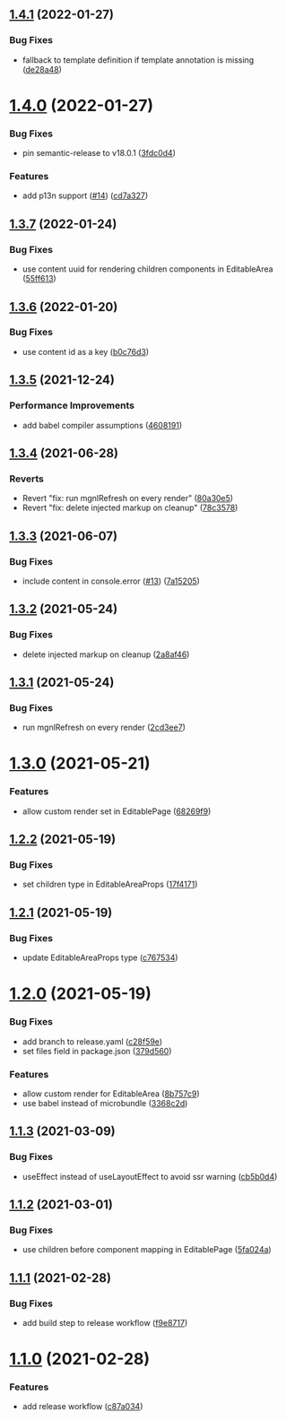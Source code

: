 ## [1.4.1](https://github.com/redabacha/magnolia-frontend-helpers/compare/v1.4.0...v1.4.1) (2022-01-27)


### Bug Fixes

* fallback to template definition if template annotation is missing ([de28a48](https://github.com/redabacha/magnolia-frontend-helpers/commit/de28a482176255d8667eb70bfbc0808660f72f4c))

# [1.4.0](https://github.com/redabacha/magnolia-frontend-helpers/compare/v1.3.7...v1.4.0) (2022-01-27)


### Bug Fixes

* pin semantic-release to v18.0.1 ([3fdc0d4](https://github.com/redabacha/magnolia-frontend-helpers/commit/3fdc0d4c29207512f0998ea50473d86fb04c65c6))


### Features

* add p13n support ([#14](https://github.com/redabacha/magnolia-frontend-helpers/issues/14)) ([cd7a327](https://github.com/redabacha/magnolia-frontend-helpers/commit/cd7a327245b8d96489701fc7df59d36cc0cdca30))

## [1.3.7](https://github.com/redabacha/magnolia-frontend-helpers/compare/v1.3.6...v1.3.7) (2022-01-24)


### Bug Fixes

* use content uuid for rendering children components in EditableArea ([55ff613](https://github.com/redabacha/magnolia-frontend-helpers/commit/55ff613da054310219ad9adb1323d4b80a48e455))

## [1.3.6](https://github.com/redabacha/magnolia-frontend-helpers/compare/v1.3.5...v1.3.6) (2022-01-20)


### Bug Fixes

* use content id as a key ([b0c76d3](https://github.com/redabacha/magnolia-frontend-helpers/commit/b0c76d3c70f4201806a1cfb5be22c847866b11db))

## [1.3.5](https://github.com/redabacha/magnolia-frontend-helpers/compare/v1.3.4...v1.3.5) (2021-12-24)


### Performance Improvements

* add babel compiler assumptions ([4608191](https://github.com/redabacha/magnolia-frontend-helpers/commit/460819155574f6d01b1a53003db0c36fedf3efd1))

## [1.3.4](https://github.com/redabacha/magnolia-frontend-helpers/compare/v1.3.3...v1.3.4) (2021-06-28)


### Reverts

* Revert "fix: run mgnlRefresh on every render" ([80a30e5](https://github.com/redabacha/magnolia-frontend-helpers/commit/80a30e523730bf3d30bf56364bb12a766779ddde))
* Revert "fix: delete injected markup on cleanup" ([78c3578](https://github.com/redabacha/magnolia-frontend-helpers/commit/78c3578403b69ed99996baf35a8f885dfecd6862))

## [1.3.3](https://github.com/redabacha/magnolia-frontend-helpers/compare/v1.3.2...v1.3.3) (2021-06-07)


### Bug Fixes

* include content in console.error ([#13](https://github.com/redabacha/magnolia-frontend-helpers/issues/13)) ([7a15205](https://github.com/redabacha/magnolia-frontend-helpers/commit/7a1520518af1d29aca9636ce133307103d1f8979))

## [1.3.2](https://github.com/redabacha/magnolia-frontend-helpers/compare/v1.3.1...v1.3.2) (2021-05-24)


### Bug Fixes

* delete injected markup on cleanup ([2a8af46](https://github.com/redabacha/magnolia-frontend-helpers/commit/2a8af46c2783db60958e95e4b48a60b2cf8126b0))

## [1.3.1](https://github.com/redabacha/magnolia-frontend-helpers/compare/v1.3.0...v1.3.1) (2021-05-24)


### Bug Fixes

* run mgnlRefresh on every render ([2cd3ee7](https://github.com/redabacha/magnolia-frontend-helpers/commit/2cd3ee72ea3f1b6358c94256a12029cd49e9e183))

# [1.3.0](https://github.com/redabacha/magnolia-frontend-helpers/compare/v1.2.2...v1.3.0) (2021-05-21)


### Features

* allow custom render set in EditablePage ([68269f9](https://github.com/redabacha/magnolia-frontend-helpers/commit/68269f917473f4aa8583f127eddaaa2ea6c49730))

## [1.2.2](https://github.com/redabacha/magnolia-frontend-helpers/compare/v1.2.1...v1.2.2) (2021-05-19)


### Bug Fixes

* set children type in EditableAreaProps ([17f4171](https://github.com/redabacha/magnolia-frontend-helpers/commit/17f4171287e78882e1915f413a5ec706461310fd))

## [1.2.1](https://github.com/redabacha/magnolia-frontend-helpers/compare/v1.2.0...v1.2.1) (2021-05-19)


### Bug Fixes

* update EditableAreaProps type ([c767534](https://github.com/redabacha/magnolia-frontend-helpers/commit/c7675349eb981d59ef182d3765e1454e7877ceac))

# [1.2.0](https://github.com/redabacha/magnolia-frontend-helpers/compare/v1.1.3...v1.2.0) (2021-05-19)


### Bug Fixes

* add branch to release.yaml ([c28f59e](https://github.com/redabacha/magnolia-frontend-helpers/commit/c28f59e0db770c4c8b4b96cda98e25af408b00e0))
* set files field in package.json ([379d560](https://github.com/redabacha/magnolia-frontend-helpers/commit/379d560236bca9fa168a563b714f96614bf7b9a0))


### Features

* allow custom render for EditableArea ([8b757c9](https://github.com/redabacha/magnolia-frontend-helpers/commit/8b757c936baeeebf242378002d37ffb74b1ec5c6))
* use babel instead of microbundle ([3368c2d](https://github.com/redabacha/magnolia-frontend-helpers/commit/3368c2d2915b7631dcce38f731f0adb28b5c291c))

## [1.1.3](https://github.com/redabacha/magnolia-frontend-helpers/compare/v1.1.2...v1.1.3) (2021-03-09)


### Bug Fixes

* useEffect instead of useLayoutEffect to avoid ssr warning ([cb5b0d4](https://github.com/redabacha/magnolia-frontend-helpers/commit/cb5b0d4447b7e90e99a443ee04065fc84cb1fe92))

## [1.1.2](https://github.com/redabacha/magnolia-frontend-helpers/compare/v1.1.1...v1.1.2) (2021-03-01)


### Bug Fixes

* use children before component mapping in EditablePage ([5fa024a](https://github.com/redabacha/magnolia-frontend-helpers/commit/5fa024af32fb88ec3d61b6bd0fe55bc1930007dd))

## [1.1.1](https://github.com/redabacha/magnolia-frontend-helpers/compare/v1.1.0...v1.1.1) (2021-02-28)


### Bug Fixes

* add build step to release workflow ([f9e8717](https://github.com/redabacha/magnolia-frontend-helpers/commit/f9e8717fee5ab6ec0b3e6b828f567650dc84fe6e))

# [1.1.0](https://github.com/redabacha/magnolia-frontend-helpers/compare/v1.0.14...v1.1.0) (2021-02-28)


### Features

* add release workflow ([c87a034](https://github.com/redabacha/magnolia-frontend-helpers/commit/c87a034ecbdd5c2746a1e2638a9441837a189f72))
